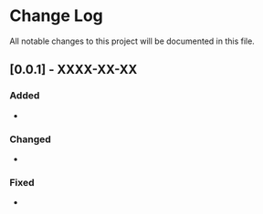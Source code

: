 # Change Log
All notable changes to this project will be documented in this file.

## [0.0.1] - XXXX-XX-XX

### Added

- 
 
### Changed
  
- 
 
### Fixed
 
-
